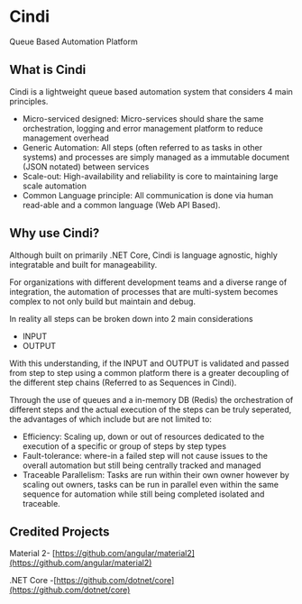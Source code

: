 # Cindi

Queue Based Automation Platform

## What is Cindi

Cindi is a lightweight queue based automation system that considers 4 main principles.

* Micro-serviced designed: Micro-services should share the same orchestration, logging and error management platform to reduce management overhead
* Generic Automation: All steps \(often referred to as tasks in other systems\) and processes are simply managed as a immutable document \(JSON notated\) between services
* Scale-out: High-availability and reliability is core to maintaining large scale automation
* Common Language principle: All communication is done via human read-able and a common language \(Web API Based\). 

## Why use Cindi?

Although built on primarily .NET Core, Cindi is language agnostic, highly integratable and built for manageability.

For organizations with different development teams and a diverse range of integration, the automation of processes that are multi-system becomes complex to not only build but maintain and debug.

In reality all steps can be broken down into 2 main considerations

* INPUT
* OUTPUT

With this understanding, if the INPUT and OUTPUT is validated and passed from step to step using a common platform there is a greater decoupling of the different step chains \(Referred to as Sequences in Cindi\).

Through the use of queues and a in-memory DB \(Redis\) the orchestration of different steps and the actual execution of the steps can be truly seperated, the advantages of which include but are not limited to:

* Efficiency: Scaling up, down or out of resources dedicated to the execution of a specific or group of steps by step types
* Fault-tolerance: where-in a failed step will not cause issues to the overall automation but still being centrally tracked and managed
* Traceable Parallelism: Tasks are run within their own owner however by scaling out owners, tasks can be run in parallel even within the same sequence for automation while still being completed isolated and traceable.

## Credited Projects

Material 2- [https://github.com/angular/material2](https://github.com/angular/material2)

.NET Core -[https://github.com/dotnet/core](https://github.com/dotnet/core)

